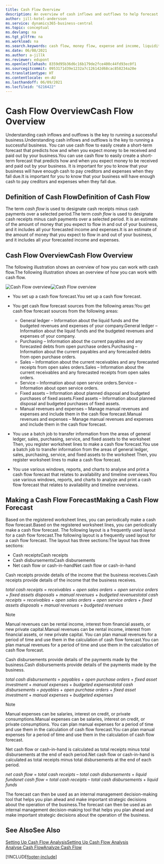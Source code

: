 ```yaml
---
title: Cash Flow Overview
description: An overview of cash inflows and outflows to help forecast money to be received and payed out.
author: jill-kotel-andersson
ms.service: dynamics365-business-central
ms.topic: conceptual
ms.devlang: na
ms.tgt_pltfrm: na
ms.workload: na
ms.search.keywords: cash flow, money flow, expense and income, liquidity, cash receipts minus cash payments
ms.date: 06/08/2021
ms.author: a-jillk
ms.reviewer: edupont
ms.openlocfilehash: 8359d95b36d6c16b179de2fce400c44fd93ec0f1
ms.sourcegitcommit: 0953171d39e1232a7c126142d68cac858234a20e
ms.translationtype: HT
ms.contentlocale: en-AU
ms.lasthandoff: 06/09/2021
ms.locfileid: "6216422"
---
```

# <a name="cash-flow-overview"></a><span data-ttu-id="8de31-103">Cash Flow Overview</span><span class="sxs-lookup"><span data-stu-id="8de31-103">Cash Flow Overview</span></span>

<span data-ttu-id="8de31-104">Understanding cash inflows and outflows is the key to running a successful business.</span><span class="sxs-lookup"><span data-stu-id="8de31-104">Understanding cash inflows and outflows is the key to running a successful business.</span></span> <span data-ttu-id="8de31-105">You can use cash flow to easily create a short-term forecast that predicts how and when you expect money to be received and paid out by your business.</span><span class="sxs-lookup"><span data-stu-id="8de31-105">You can use cash flow to easily create a short-term forecast that predicts how and when you expect money to be received and paid out by your business.</span></span> <span data-ttu-id="8de31-106">It is important for you to know that your business will have enough cash to pay creditors and expenses when they fall due.</span><span class="sxs-lookup"><span data-stu-id="8de31-106">It is important for you to know that your business will have enough cash to pay creditors and expenses when they fall due.</span></span>

## <a name="definition-of-cash-flow"></a><span data-ttu-id="8de31-107">Definition of Cash Flow</span><span class="sxs-lookup"><span data-stu-id="8de31-107">Definition of Cash Flow</span></span>

<span data-ttu-id="8de31-108">The term *cash flow* is used to designate cash receipts minus cash payments over a selected period.</span><span class="sxs-lookup"><span data-stu-id="8de31-108">The term *cash flow* is used to designate cash receipts minus cash payments over a selected period.</span></span> <span data-ttu-id="8de31-109">It is an estimate of the amount of money that you expect to flow in and out of your business, and it includes all your forecasted income and expenses.</span><span class="sxs-lookup"><span data-stu-id="8de31-109">It is an estimate of the amount of money that you expect to flow in and out of your business, and it includes all your forecasted income and expenses.</span></span>

## <a name="cash-flow-overview"></a><span data-ttu-id="8de31-110">Cash Flow Overview</span><span class="sxs-lookup"><span data-stu-id="8de31-110">Cash Flow Overview</span></span>

<span data-ttu-id="8de31-111">The following illustration shows an overview of how you can work with cash flow.</span><span class="sxs-lookup"><span data-stu-id="8de31-111">The following illustration shows an overview of how you can work with cash flow.</span></span>

<span data-ttu-id="8de31-112">![Cash Flow overview](media/finance_cash_flow_overview.png "Cash Flow overview")</span><span class="sxs-lookup"><span data-stu-id="8de31-112">![Cash Flow overview](media/finance_cash_flow_overview.png "Cash Flow overview")</span></span>

- <span data-ttu-id="8de31-113">You set up a cash flow forecast.</span><span class="sxs-lookup"><span data-stu-id="8de31-113">You set up a cash flow forecast.</span></span>  

- <span data-ttu-id="8de31-114">You get cash flow forecast sources from the following areas:</span><span class="sxs-lookup"><span data-stu-id="8de31-114">You get cash flow forecast sources from the following areas:</span></span>  

  - <span data-ttu-id="8de31-115">General ledger – Information about the liquid funds and the budgeted revenues and expenses of your company.</span><span class="sxs-lookup"><span data-stu-id="8de31-115">General ledger – Information about the liquid funds and the budgeted revenues and expenses of your company.</span></span>  
  - <span data-ttu-id="8de31-116">Purchasing – Information about the current payables and any forecasted debts from open purchase orders.</span><span class="sxs-lookup"><span data-stu-id="8de31-116">Purchasing – Information about the current payables and any forecasted debts from open purchase orders.</span></span>  
  - <span data-ttu-id="8de31-117">Sales – Information about the current receivables and any forecasted receipts from open sales orders.</span><span class="sxs-lookup"><span data-stu-id="8de31-117">Sales – Information about the current receivables and any forecasted receipts from open sales orders.</span></span>  
  - <span data-ttu-id="8de31-118">Service – Information about open service orders.</span><span class="sxs-lookup"><span data-stu-id="8de31-118">Service – Information about open service orders.</span></span>  
  - <span data-ttu-id="8de31-119">Fixed assets – Information about planned disposal and budgeted purchases of fixed assets.</span><span class="sxs-lookup"><span data-stu-id="8de31-119">Fixed assets – Information about planned disposal and budgeted purchases of fixed assets.</span></span>  
  - <span data-ttu-id="8de31-120">Manual revenues and expenses – Manage manual revenues and expenses and include them in the cash flow forecast.</span><span class="sxs-lookup"><span data-stu-id="8de31-120">Manual revenues and expenses – Manage manual revenues and expenses and include them in the cash flow forecast.</span></span>  
- <span data-ttu-id="8de31-121">You use a batch job to transfer information from the areas of general ledger, sales, purchasing, service, and fixed assets to the worksheet Then, you register worksheet lines to make a cash flow forecast.</span><span class="sxs-lookup"><span data-stu-id="8de31-121">You use a batch job to transfer information from the areas of general ledger, sales, purchasing, service, and fixed assets to the worksheet Then, you register worksheet lines to make a cash flow forecast.</span></span>  
- <span data-ttu-id="8de31-122">You use various windows, reports, and charts to analyse and print a cash flow forecast that relates to availability and timeline overviews.</span><span class="sxs-lookup"><span data-stu-id="8de31-122">You use various windows, reports, and charts to analyze and print a cash flow forecast that relates to availability and timeline overviews.</span></span>  

## <a name="making-a-cash-flow-forecast"></a><span data-ttu-id="8de31-123">Making a Cash Flow Forecast</span><span class="sxs-lookup"><span data-stu-id="8de31-123">Making a Cash Flow Forecast</span></span>

<span data-ttu-id="8de31-124">Based on the registered worksheet lines, you can periodically make a cash flow forecast.</span><span class="sxs-lookup"><span data-stu-id="8de31-124">Based on the registered worksheet lines, you can periodically make a cash flow forecast.</span></span> <span data-ttu-id="8de31-125">The following layout is a frequently used layout for a cash flow forecast.</span><span class="sxs-lookup"><span data-stu-id="8de31-125">The following layout is a frequently used layout for a cash flow forecast.</span></span> <span data-ttu-id="8de31-126">The layout has three sections:</span><span class="sxs-lookup"><span data-stu-id="8de31-126">The layout has three sections:</span></span>

  - <span data-ttu-id="8de31-127">Cash receipts</span><span class="sxs-lookup"><span data-stu-id="8de31-127">Cash receipts</span></span>  
  - <span data-ttu-id="8de31-128">Cash disbursements</span><span class="sxs-lookup"><span data-stu-id="8de31-128">Cash disbursements</span></span>  
  - <span data-ttu-id="8de31-129">Net cash flow or cash-in-hand</span><span class="sxs-lookup"><span data-stu-id="8de31-129">Net cash flow or cash-in-hand</span></span>  

<span data-ttu-id="8de31-130">Cash receipts provide details of the income that the business receives.</span><span class="sxs-lookup"><span data-stu-id="8de31-130">Cash receipts provide details of the income that the business receives.</span></span>

<span data-ttu-id="8de31-131">*total cash receipts* = *receivables* + *open sales orders* + *open service orders* + *fixed assets disposals* + *manual revenues* + *budgeted revenues*</span><span class="sxs-lookup"><span data-stu-id="8de31-131">*total cash receipts* = *receivables* + *open sales orders* + *open service orders* + *fixed assets disposals* + *manual revenues* + *budgeted revenues*</span></span>

> [!NOTE]
> <span data-ttu-id="8de31-132">Manual revenues can be rental income, interest from financial assets, or new private capital.</span><span class="sxs-lookup"><span data-stu-id="8de31-132">Manual revenues can be rental income, interest from financial assets, or new private capital.</span></span> <span data-ttu-id="8de31-133">You can plan manual revenues for a period of time and use them in the calculation of cash flow forecast.</span><span class="sxs-lookup"><span data-stu-id="8de31-133">You can plan manual revenues for a period of time and use them in the calculation of cash flow forecast.</span></span>

<span data-ttu-id="8de31-134">Cash disbursements provide details of the payments made by the business.</span><span class="sxs-lookup"><span data-stu-id="8de31-134">Cash disbursements provide details of the payments made by the business.</span></span>

<span data-ttu-id="8de31-135">*total cash disbursements* = *payables* + *open purchase orders* + *fixed asset investment* + *manual expenses* + *budgeted expenses*</span><span class="sxs-lookup"><span data-stu-id="8de31-135">*total cash disbursements* = *payables* + *open purchase orders* + *fixed asset investment* + *manual expenses* + *budgeted expenses*</span></span>

> [!NOTE]
> <span data-ttu-id="8de31-136">Manual expenses can be salaries, interest on credit, or private consumptions.</span><span class="sxs-lookup"><span data-stu-id="8de31-136">Manual expenses can be salaries, interest on credit, or private consumptions.</span></span> <span data-ttu-id="8de31-137">You can plan manual expenses for a period of time and use them in the calculation of cash flow forecast.</span><span class="sxs-lookup"><span data-stu-id="8de31-137">You can plan manual expenses for a period of time and use them in the calculation of cash flow forecast.</span></span>

<span data-ttu-id="8de31-138">Net cash flow or cash-in-hand is calculated as total receipts minus total disbursements at the end of each period.</span><span class="sxs-lookup"><span data-stu-id="8de31-138">Net cash flow or cash-in-hand is calculated as total receipts minus total disbursements at the end of each period.</span></span>

<span data-ttu-id="8de31-139">*net cash flow* = *total cash receipts* – *total cash disbursements* + *liquid funds*</span><span class="sxs-lookup"><span data-stu-id="8de31-139">*net cash flow* = *total cash receipts* – *total cash disbursements* + *liquid funds*</span></span>

<span data-ttu-id="8de31-140">The forecast can then be used as an internal management decision-making tool that helps you plan ahead and make important strategic decisions about the operation of the business.</span><span class="sxs-lookup"><span data-stu-id="8de31-140">The forecast can then be used as an internal management decision-making tool that helps you plan ahead and make important strategic decisions about the operation of the business.</span></span>

## <a name="see-also"></a><span data-ttu-id="8de31-141">See Also</span><span class="sxs-lookup"><span data-stu-id="8de31-141">See Also</span></span>
[<span data-ttu-id="8de31-142">Setting Up Cash Flow Analysis</span><span class="sxs-lookup"><span data-stu-id="8de31-142">Setting Up Cash Flow Analysis</span></span>](finance-setup-cash-flow-analyses.md)  
[<span data-ttu-id="8de31-143">Analyse Cash Flow</span><span class="sxs-lookup"><span data-stu-id="8de31-143">Analyze Cash Flow</span></span>](finance-analyze-cash-flow.md)

[!INCLUDE[footer-include](includes/footer-banner.md)]
